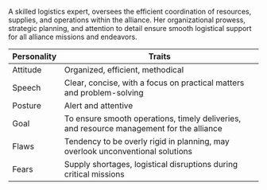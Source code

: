A skilled logistics expert, oversees the efficient coordination of resources, supplies, and operations within the alliance. Her organizational prowess, strategic planning, and attention to detail ensure smooth logistical support for all alliance missions and endeavors.

| Personality | Traits                                                                                   |
| ----------- | ---------------------------------------------------------------------------------------- |
| Attitude    | Organized, efficient, methodical                                                         |
| Speech      | Clear, concise, with a focus on practical matters and problem-solving                    |
| Posture     | Alert and attentive                                                                      |
| Goal        | To ensure smooth operations, timely deliveries, and resource management for the alliance |
| Flaws       | Tendency to be overly rigid in planning, may overlook unconventional solutions           |
| Fears       | Supply shortages, logistical disruptions during critical missions                        